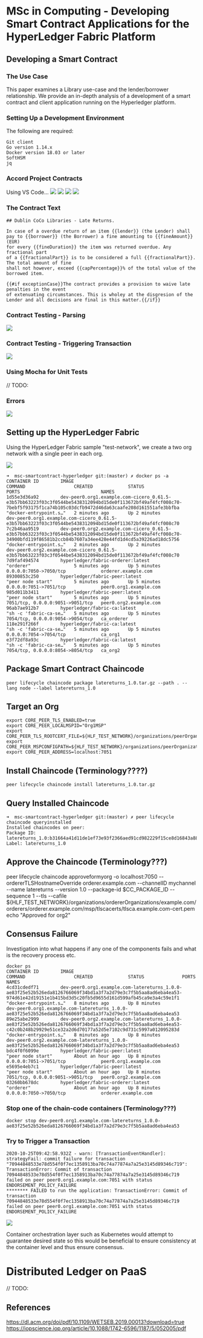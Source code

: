 # MSc in Computing - Developing Smart Contract Applications for the HyperLedger Fabric Platform

## Developing a Smart Contract

### The Use Case
This paper examines a Library use-case and the lender/borrower relationship. We provide an in-depth analysis of a development of a smart contract and client application running on the Hyperledger platform. 

### Setting Up a Development Environment

The following are required:

```
Git client
Go version 1.14.x
Docker version 18.03 or later
SoftHSM
jq
```

### Accord Project Contracts

Using VS Code...
![](docs/images/vscode-contract-wiz1.png)
![](docs/images/vscode-contract-wiz2.png)
![](docs/images/vscode-contract-wiz3.png)
![](docs/images/vscode-contract-wiz4.png)


### The Contract Text

```
## Dublin CoCo Libraries - Late Returns.

In case of a overdue return of an item {{lender}} (the Lender) shall 
pay to {{borrower}} (the Borrower) a fine amounting to {{fineAmount}} (EUR)
for every {{fineDuration}} the item was returned overdue. Any fractional part
of a {{fractionalPart}} is to be considered a full {{fractionalPart}}. The total amount of fine 
shall not however, exceed {{capPercentage}}% of the total value of the borrowed item.

{{#if exceptionCase}}The contract provides a provision to waive late penalties in the event
of extenuating circumstances. This is wholey at the disgresion of the
Lender and all decisions are final in this matter.{{/if}}
```
### Contract Testing - Parsing 
![](docs/images/testing_cicero_contract_parse1.png)

### Contract Testing - Triggering Transaction
![](docs/images/testing_cicero_contract_parse1.png)

### Using Mocha for Unit Tests
// TODO:

### Errors
![](docs/images/testing_cicero_error1.png)

## Setting up the HyperLedger Fabric
Using the HyperLedger Fabric sample "test-network", we create a two org network with a single peer in each org.

![](docs/images/hlf_network1.png)

```
➜  msc-smartcontract-hyperledger git:(master) ✗ docker ps -a
CONTAINER ID        IMAGE                                                                                                                                                                        COMMAND                  CREATED             STATUS                    PORTS                              NAMES
1d55e3d36a92        dev-peer0.org1.example.com-cicero_0.61.5-e3b57bb63223f03c3f0544be5438312094bd15de0f113672bf49af4fcf008c70-7bebf5f93175f1ca74b105c03dcfb9472d46da63caafe208d161551afe3bbfba   "docker-entrypoint.s…"   2 minutes ago       Up 2 minutes                                                 dev-peer0.org1.example.com-cicero_0.61.5-e3b57bb63223f03c3f0544be5438312094bd15de0f113672bf49af4fcf008c70
7c2b46aa9519        dev-peer0.org2.example.com-cicero_0.61.5-e3b57bb63223f03c3f0544be5438312094bd15de0f113672bf49af4fcf008c70-34900bfd119f86581b2ccb84b7607a34ee428e44fd1d4cd5a39226ad18dc5756   "docker-entrypoint.s…"   2 minutes ago       Up 2 minutes                                                 dev-peer0.org2.example.com-cicero_0.61.5-e3b57bb63223f03c3f0544be5438312094bd15de0f113672bf49af4fcf008c70
7d9faf494574        hyperledger/fabric-orderer:latest                                                                                                                                            "orderer"                5 minutes ago       Up 5 minutes              0.0.0.0:7050->7050/tcp             orderer.example.com
89300853c250        hyperledger/fabric-peer:latest                                                                                                                                               "peer node start"        5 minutes ago       Up 5 minutes              0.0.0.0:7051->7051/tcp             peer0.org1.example.com
985d011b3411        hyperledger/fabric-peer:latest                                                                                                                                               "peer node start"        5 minutes ago       Up 5 minutes              7051/tcp, 0.0.0.0:9051->9051/tcp   peer0.org2.example.com
96ab7ae912b7        hyperledger/fabric-ca:latest                                                                                                                                                 "sh -c 'fabric-ca-se…"   5 minutes ago       Up 5 minutes              7054/tcp, 0.0.0.0:9054->9054/tcp   ca_orderer
118e291f266f        hyperledger/fabric-ca:latest                                                                                                                                                 "sh -c 'fabric-ca-se…"   5 minutes ago       Up 5 minutes              0.0.0.0:7054->7054/tcp             ca_org1
e3f72df8a93c        hyperledger/fabric-ca:latest                                                                                                                                                 "sh -c 'fabric-ca-se…"   5 minutes ago       Up 5 minutes              7054/tcp, 0.0.0.0:8054->8054/tcp   ca_org2
```

## Package Smart Contract Chaincode
`peer lifecycle chaincode package latereturns_1.0.tar.gz --path . --lang node --label latereturns_1.0`

## Target an Org
```
export CORE_PEER_TLS_ENABLED=true
export CORE_PEER_LOCALMSPID="Org1MSP"
export CORE_PEER_TLS_ROOTCERT_FILE=${HLF_TEST_NETWORK}/organizations/peerOrganizations/org1.example.com/peers/peer0.org1.example.com/tls/ca.crt
export CORE_PEER_MSPCONFIGPATH=${HLF_TEST_NETWORK}/organizations/peerOrganizations/org1.example.com/users/Admin@org1.example.com/msp
export CORE_PEER_ADDRESS=localhost:7051
```

## Install Chaincode (Terminology????)
`peer lifecycle chaincode install latereturns_1.0.tar.gz`

## Query Installed Chaincode
```
➜  msc-smartcontract-hyperledger git:(master) ✗ peer lifecycle chaincode queryinstalled
Installed chaincodes on peer:
Package ID: latereturns_1.0:b31664a41d11de1ef73e93f2366aed91cd982229f15ce8d16843a88e3236e221, Label: latereturns_1.0
```

## Approve the Chaincode (Terminology???)
peer lifecycle chaincode approveformyorg -o localhost:7050 --ordererTLSHostnameOverride orderer.example.com --channelID mychannel --name latereturns --version 1.0 --package-id $CC_PACKAGE_ID --sequence 1 --tls --cafile ${HLF_TEST_NETWORK}/organizations/ordererOrganizations/example.com/orderers/orderer.example.com/msp/tlscacerts/tlsca.example.com-cert.pem
echo "Approved for org2"


## Consensus Failure
Investigation into what happens if any one of the components fails and what is the recovery process etc.


```
docker ps
CONTAINER ID        IMAGE                                                                                                                                                                            COMMAND                  CREATED             STATUS              PORTS                              NAMES
4cd31cdedf71        dev-peer0.org1.example.com-latereturns_1.0.0-ae83f25e52b526eda8126766069f34bd1a3f7a2d79e3c7f5b5aa8ad6eba4ea53-974d61e42d19151e1b415bd3d5c20fb5d9655d161d599afb45ca9e3a4c59e1f1   "docker-entrypoint.s…"   8 minutes ago       Up 8 minutes                                           dev-peer0.org1.example.com-latereturns_1.0.0-ae83f25e52b526eda8126766069f34bd1a3f7a2d79e3c7f5b5aa8ad6eba4ea53
89e25abe2999        dev-peer0.org2.example.com-latereturns_1.0.0-ae83f25e52b526eda8126766069f34bd1a3f7a2d79e3c7f5b5aa8ad6eba4ea53-c42c0b248b29929e51ce32a2d6d70177a52d5e7102c9d731c5997a012095283d   "docker-entrypoint.s…"   8 minutes ago       Up 8 minutes                                           dev-peer0.org2.example.com-latereturns_1.0.0-ae83f25e52b526eda8126766069f34bd1a3f7a2d79e3c7f5b5aa8ad6eba4ea53
bdc4f0f6099e        hyperledger/fabric-peer:latest                                                                                                                                                   "peer node start"        About an hour ago   Up 8 minutes        0.0.0.0:7051->7051/tcp             peer0.org1.example.com
e5695e4eb7c1        hyperledger/fabric-peer:latest                                                                                                                                                   "peer node start"        About an hour ago   Up 8 minutes        7051/tcp, 0.0.0.0:9051->9051/tcp   peer0.org2.example.com
03260bb678dc        hyperledger/fabric-orderer:latest                                                                                                                                                "orderer"                About an hour ago   Up 8 minutes        0.0.0.0:7050->7050/tcp             orderer.example.com
```

### Stop one of the chain-code containers (Terminology???)
`docker stop dev-peer0.org1.example.com-latereturns_1.0.0-ae83f25e52b526eda8126766069f34bd1a3f7a2d79e3c7f5b5aa8ad6eba4ea53`

### Try to Trigger a Transaction

```
2020-10-25T09:42:58.932Z - warn: [TransactionEventHandler]: strategyFail: commit failure for transaction "70944848533e78d554f0f7ec1358913ba70c74a77874a7a25e3145d89346c719": TransactionError: Commit of transaction 70944848533e78d554f0f7ec1358913ba70c74a77874a7a25e3145d89346c719 failed on peer peer0.org1.example.com:7051 with status ENDORSEMENT_POLICY_FAILURE
******** FAILED to run the application: TransactionError: Commit of transaction 70944848533e78d554f0f7ec1358913ba70c74a77874a7a25e3145d89346c719 failed on peer peer0.org1.example.com:7051 with status ENDORSEMENT_POLICY_FAILURE
```
![](docs/images/consensus_error1.png)

Container orchestration layer such as Kubernetes would attempt to guarantee desired state so this would be beneficial to ensure consistency at the container level and thus ensure consensus.

# Distributed Ledger on PaaS
// TODO:

## References
https://dl.acm.org/doi/pdf/10.1109/WETSEB.2019.00013?download=true
https://iopscience.iop.org/article/10.1088/1742-6596/1187/5/052005/pdf